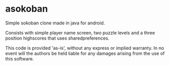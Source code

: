 asokoban
========

Simple sokoban clone made in java for android.

Consists with simple player name screen, two puzzle levels and a three position highscores that uses sharedpreferences.

This code is provided 'as-is', without any express or implied warranty. In no event will the authors be held liable for any damages arising from the use of this software.
